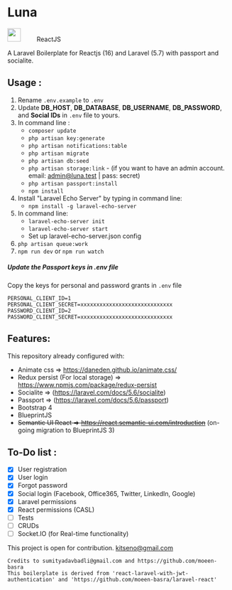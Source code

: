 # Luna
<img src="https://laravel.com/assets/img/components/logo-laravel.svg" height="30">
<label style="vertical-align: text-bottom; margin-left: 2rem;">ReactJS</label>

A Laravel Boilerplate for Reactjs (16) and Laravel (5.7) with passport and socialite.

## Usage :
1. Rename `.env.example` to `.env`
2. Update **DB_HOST**, **DB_DATABASE**, **DB_USERNAME**, **DB_PASSWORD**, and **Social IDs** in `.env` file to yours.
3. In command line :
   - `composer update`
   - `php artisan key:generate`
   - `php artisan notifications:table`
   - `php artisan migrate`
   - `php artisan db:seed`
   - `php artisan storage:link`
         - (if you want to have an admin account. email: admin@luna.test | pass: secret)
   - `php artisan passport:install`
   - `npm install`
4. Install "Laravel Echo Server" by typing in command line:
   - `npm install -g laravel-echo-server`
5. In command line:
   - `laravel-echo-server init`
   - `laravel-echo-server start`
   - Set up laravel-echo-server.json config
6. `php artisan queue:work`
7. `npm run dev` or `npm run watch`

##### Update the Passport keys in .env file
Copy the keys for personal and password grants in `.env` file

```
PERSONAL_CLIENT_ID=1
PERSONAL_CLIENT_SECRET=xxxxxxxxxxxxxxxxxxxxxxxxxxxxx
PASSWORD_CLIENT_ID=2
PASSWORD_CLIENT_SECRET=xxxxxxxxxxxxxxxxxxxxxxxxxxxxx
```

## Features:
This repository already configured with:
- Animate css => https://daneden.github.io/animate.css/
- Redux persist (For local storage) => https://www.npmjs.com/package/redux-persist
- Socialite => (https://laravel.com/docs/5.6/socialite)
- Passport => (https://laravel.com/docs/5.6/passport)
- Bootstrap 4
- BlueprintJS
- ~~Semantic UI React => https://react.semantic-ui.com/introduction~~ (on-going migration to BlueprintJS 3)

## To-Do list :
- [x] User registration
- [x] User login
- [x] Forgot password
- [x] Social login (Facebook, Office365, Twitter, LinkedIn, Google)
- [x] Laravel permissions
- [x] React permissions (CASL)
- [ ] Tests
- [ ] CRUDs
- [ ] Socket.IO (for Real-time functionality)

This project is open for contribution.
kitseno@gmail.com

```
Credits to sumityadavbadli@gmail.com and https://github.com/moeen-basra
This boilerplate is derived from 'react-laravel-with-jwt-authentication' and 'https://github.com/moeen-basra/laravel-react'
``` 
